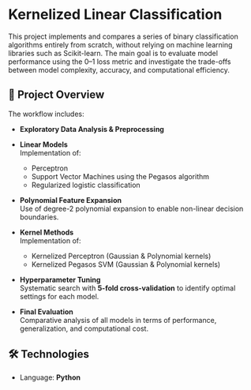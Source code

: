 # Kernelized Linear Classification

This project implements and compares a series of binary classification algorithms entirely from scratch, without relying on machine learning libraries such as Scikit-learn. The main goal is to evaluate model performance using the 0–1 loss metric and investigate the trade-offs between model complexity, accuracy, and computational efficiency.

## 📌 Project Overview

The workflow includes:

- **Exploratory Data Analysis & Preprocessing**  

- **Linear Models**  
  Implementation of:
  - Perceptron  
  - Support Vector Machines using the Pegasos algorithm  
  - Regularized logistic classification 

- **Polynomial Feature Expansion**  
  Use of degree-2 polynomial expansion to enable non-linear decision boundaries.

- **Kernel Methods**  
  Implementation of:
  - Kernelized Perceptron (Gaussian & Polynomial kernels)  
  - Kernelized Pegasos SVM (Gaussian & Polynomial kernels)

- **Hyperparameter Tuning**  
  Systematic search with **5-fold cross-validation** to identify optimal settings for each model.

- **Final Evaluation**  
  Comparative analysis of all models in terms of performance, generalization, and computational cost.

## 🛠 Technologies

- Language: **Python**

